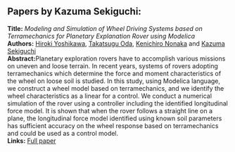 <h2>Papers by Kazuma Sekiguchi:</h2>
<p>
<b>Title:</b> <i> Modeling and Simulation of Wheel Driving Systems based on Terramechanics for Planetary Explanation Rover using Modelica </i> <br />
<b>Authors:</b> <a href="../authors/author_304.html">Hiroki Yoshikawa</a>, <a href="../authors/author_203.html">Takatsugu Oda</a>, <a href="../authors/author_199.html">Kenichiro Nonaka</a> and <a href="../authors/author_247.html">Kazuma Sekiguchi</a><br />
<b>Abstract:</b>Planetary exploration rovers have to accomplish various missions on uneven and loose terrain. In recent years, systems of rovers adopting terramechanics which determine the force and moment characteristics of the wheel on loose soil is studied. In this study, using Modelica language, we construct a wheel model based on terramechanics, and we identify the wheel characteristics as a linear for a control. We conduct a numerical simulation of the rover using a controller including the identified longitudinal force model. It is shown that when the rover follows a straight line on a plane, the longitudinal force model identified using known soil parameters has sufficient accuracy
on the wheel response based on terramechanics and could be used as a control model.<br />
<b>Links:</b> <a href="../submissions/ecp17132901_YoshikawaOdaNonakaSekiguchi.pdf">Full paper</a></p>